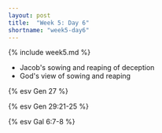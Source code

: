```yaml
---
layout: post
title:  "Week 5: Day 6"
shortname: "week5-day6"
---
```


{% include week5.md %}

* Jacob's sowing and reaping of deception
* God's view of sowing and reaping

{% esv Gen 27 %}

{% esv Gen 29:21-25 %}

{% esv Gal 6:7-8 %}